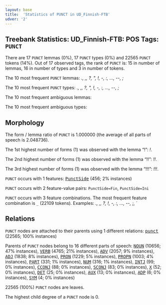 ```yaml
---
layout: base
title:  'Statistics of PUNCT in UD_Finnish-FTB'
udver: '2'
---
```


## Treebank Statistics: UD_Finnish-FTB: POS Tags: `PUNCT`

There are 17 `PUNCT` lemmas (0%), 17 `PUNCT` types (0%) and 22565 `PUNCT` tokens (14%).
Out of 17 observed tags, the rank of `PUNCT` is: 15 in number of lemmas, 16 in number of types and 3 in number of tokens.

The 10 most frequent `PUNCT` lemmas: <em>., ,, ?, ", !, -, :, ..., --, ;</em>

The 10 most frequent `PUNCT` types:  <em>., ,, ?, ", !, -, :, ..., --, ;</em>

The 10 most frequent ambiguous lemmas: 

The 10 most frequent ambiguous types:  



## Morphology

The form / lemma ratio of `PUNCT` is 1.000000 (the average of all parts of speech is 2.048736).

The 1st highest number of forms (1) was observed with the lemma “!”: <em>!</em>.

The 2nd highest number of forms (1) was observed with the lemma “!!”: <em>!!</em>.

The 3rd highest number of forms (1) was observed with the lemma “!!!”: <em>!!!</em>.

`PUNCT` occurs with 1 features: <tt><a href="fi_ftb-feat-PunctSide.html">PunctSide</a></tt> (456; 2% instances)

`PUNCT` occurs with 2 feature-value pairs: `PunctSide=Fin`, `PunctSide=Ini`

`PUNCT` occurs with 3 feature combinations.
The most frequent feature combination is `_` (22109 tokens).
Examples: <em>., ,, ?, !, -, :, ..., --, ;, ´</em>


## Relations

`PUNCT` nodes are attached to their parents using 1 different relations: <tt><a href="fi_ftb-dep-punct.html">punct</a></tt> (22565; 100% instances)

Parents of `PUNCT` nodes belong to 16 different parts of speech: <tt><a href="fi_ftb-pos-NOUN.html">NOUN</a></tt> (10656; 47% instances), <tt><a href="fi_ftb-pos-VERB.html">VERB</a></tt> (4765; 21% instances), <tt><a href="fi_ftb-pos-ADV.html">ADV</a></tt> (2057; 9% instances), <tt><a href="fi_ftb-pos-ADJ.html">ADJ</a></tt> (1838; 8% instances), <tt><a href="fi_ftb-pos-PRON.html">PRON</a></tt> (1229; 5% instances), <tt><a href="fi_ftb-pos-PROPN.html">PROPN</a></tt> (1003; 4% instances), <tt><a href="fi_ftb-pos-PART.html">PART</a></tt> (331; 1% instances), <tt><a href="fi_ftb-pos-NUM.html">NUM</a></tt> (316; 1% instances), <tt><a href="fi_ftb-pos-INTJ.html">INTJ</a></tt> (99; 0% instances), <tt><a href="fi_ftb-pos-CCONJ.html">CCONJ</a></tt> (88; 0% instances), <tt><a href="fi_ftb-pos-SCONJ.html">SCONJ</a></tt> (83; 0% instances), <tt><a href="fi_ftb-pos-X.html">X</a></tt> (52; 0% instances), <tt><a href="fi_ftb-pos-DET.html">DET</a></tt> (25; 0% instances), <tt><a href="fi_ftb-pos-AUX.html">AUX</a></tt> (13; 0% instances), <tt><a href="fi_ftb-pos-ADP.html">ADP</a></tt> (6; 0% instances), <tt><a href="fi_ftb-pos-SYM.html">SYM</a></tt> (4; 0% instances)

22565 (100%) `PUNCT` nodes are leaves.

The highest child degree of a `PUNCT` node is 0.

